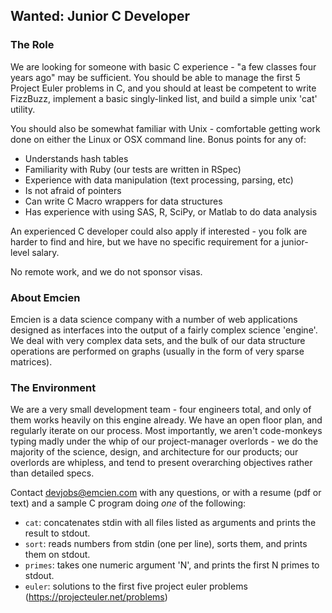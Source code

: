 ## Wanted: Junior C Developer

### The Role

We are looking for someone with basic C experience - "a few classes four years ago" may be sufficient.
You should be able to manage the first 5 Project Euler problems in C, and you should at least be
competent to write FizzBuzz, implement a basic singly-linked list, and build a simple unix 'cat' utility.

You should also be somewhat familiar with Unix - comfortable getting work done on either the Linux
or OSX command line. Bonus points for any of:

- Understands hash tables
- Familiarity with Ruby (our tests are written in RSpec)
- Experience with data manipulation (text processing, parsing, etc)
- Is not afraid of pointers
- Can write C Macro wrappers for data structures
- Has experience with using SAS, R, SciPy, or Matlab to do data analysis

An experienced C developer could also apply if interested - you folk are harder to find and hire, but
we have no specific requirement for a junior-level salary.

No remote work, and we do not sponsor visas.

### About Emcien

Emcien is a data science company with a number of web applications designed as interfaces into
the output of a fairly complex science 'engine'. We deal with very complex data sets, and the
bulk of our data structure operations are performed on graphs (usually in the form of very sparse
matrices).

### The Environment

We are a very small development team - four engineers total, and only of them works heavily on this
engine already. We have an open floor plan, and regularly iterate on our process. Most importantly,
we aren't code-monkeys typing madly under the whip of our project-manager overlords - we do the majority
of the science, design, and architecture for our products; our overlords are whipless, and tend to
present overarching objectives rather than detailed specs.

Contact devjobs@emcien.com with any questions, or with a resume (pdf or text) and a sample C program doing
_one_ of the following:

- `cat`: concatenates stdin with all files listed as arguments and prints the result to stdout.
- `sort`: reads numbers from stdin (one per line), sorts them, and prints them on stdout.
- `primes`: takes one numeric argument 'N', and prints the first N primes to stdout.
- `euler`: solutions to the first five project euler problems (https://projecteuler.net/problems)
